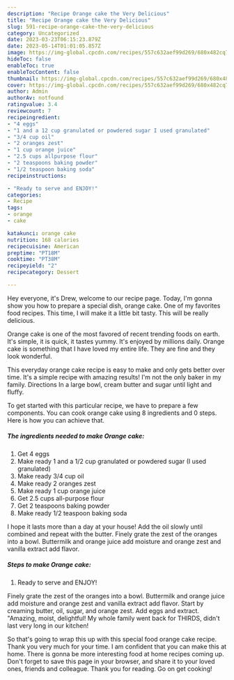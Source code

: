 ```yaml
---
description: "Recipe Orange cake the Very Delicious"
title: "Recipe Orange cake the Very Delicious"
slug: 591-recipe-orange-cake-the-very-delicious
category: Uncategorized
date: 2023-03-23T06:15:23.879Z
date: 2023-05-14T01:01:05.857Z
image: https://img-global.cpcdn.com/recipes/557c632aef99d269/680x482cq70/orange-cake-recipe-main-photo.jpg
hideToc: false
enableToc: true
enableTocContent: false
thumbnail: https://img-global.cpcdn.com/recipes/557c632aef99d269/680x482cq70/orange-cake-recipe-main-photo.jpg
cover: https://img-global.cpcdn.com/recipes/557c632aef99d269/680x482cq70/orange-cake-recipe-main-photo.jpg
author: Admin
authorAv: notfound
ratingvalue: 3.4
reviewcount: 7
recipeingredient:
- "4 eggs"
- "1 and a 12 cup granulated or powdered sugar I used granulated"
- "3/4 cup oil"
- "2 oranges zest"
- "1 cup orange juice"
- "2.5 cups allpurpose flour"
- "2 teaspoons baking powder"
- "1/2 teaspoon baking soda"
recipeinstructions:

- "Ready to serve and ENJOY!"
categories:
- Recipe
tags:
- orange
- cake

katakunci: orange cake 
nutrition: 168 calories
recipecuisine: American
preptime: "PT18M"
cooktime: "PT38M"
recipeyield: "2"
recipecategory: Dessert

---
```



Hey everyone, it's Drew, welcome to our recipe page. Today, I'm gonna show you how to prepare a special dish, orange cake. One of my favorites food recipes. This time, I will make it a little bit tasty. This will be really delicious.

Orange cake is one of the most favored of recent trending foods on earth. It's simple, it is quick, it tastes yummy. It's enjoyed by millions daily. Orange cake is something that I have loved my entire life. They are fine and they look wonderful.

This everyday orange cake recipe is easy to make and only gets better over time. It&#39;s a simple recipe with amazing results! I&#39;m not the only baker in my family. Directions In a large bowl, cream butter and sugar until light and fluffy.


To get started with this particular recipe, we have to prepare a few components. You can cook orange cake using 8 ingredients and 0 steps. Here is how you can achieve that.

<!--inarticleads1-->

##### The ingredients needed to make Orange cake:

1. Get 4 eggs
1. Make ready 1 and a 1/2 cup granulated or powdered sugar (I used granulated)
1. Make ready 3/4 cup oil
1. Make ready 2 oranges zest
1. Make ready 1 cup orange juice
1. Get 2.5 cups all-purpose flour
1. Get 2 teaspoons baking powder
1. Make ready 1/2 teaspoon baking soda


I hope it lasts more than a day at your house! Add the oil slowly until combined and repeat with the butter. Finely grate the zest of the oranges into a bowl. Buttermilk and orange juice add moisture and orange zest and vanilla extract add flavor. 

<!--inarticleads2-->

##### Steps to make Orange cake:


1. Ready to serve and ENJOY!

Finely grate the zest of the oranges into a bowl. Buttermilk and orange juice add moisture and orange zest and vanilla extract add flavor. Start by creaming butter, oil, sugar, and orange zest. Add eggs and extract. &#34;Amazing, moist, delightful! My whole family went back for THIRDS, didn&#39;t last very long in our kitchen! 

So that's going to wrap this up with this special food orange cake recipe. Thank you very much for your time. I am confident that you can make this at home. There is gonna be more interesting food at home recipes coming up. Don't forget to save this page in your browser, and share it to your loved ones, friends and colleague. Thank you for reading. Go on get cooking!
